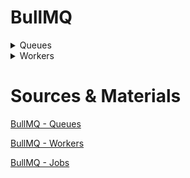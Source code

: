# BullMQ


<details>
  <summary>Queues</summary>


### Auto-Removal of Jobs

- **Default Behavior**: Completed and failed jobs are stored in special sets (`completed` and `failed`) for review.
- **Auto-Removal Options**: Use `removeOnComplete` and `removeOnFail` to automatically delete jobs once they are finalized.
- **Remove All Jobs**: Set `removeOnComplete` and `removeOnFail` to `true` to delete all jobs immediately after they complete or fail.
- **Limit Retention by Count**: Specify a maximum number of jobs to keep, e.g., 1000 completed and 5000 failed jobs.
- **Limit Retention by Age**: Use `age` (in seconds) to keep jobs for a specific duration, with an optional `count` to limit the total number of jobs.
- **Lazy Removal**: Jobs are only removed when new jobs complete or fail, triggering the auto-removal process.

```javascript
await myQueue.add(
  "test",
  { foo: "bar" },
  {
    removeOnComplete: {
      age: 3600, // keep up to 1 hour
      count: 1000, // keep up to 1000 jobs
    },
    removeOnFail: {
      age: 24 * 3600, // keep up to 24 hours
    },
  }
);
```

### Adding jobs in bulk

```javascript
import { Queue } from 'bullmq';

const queue = new Queue('paint');

const name = 'jobName';
const jobs = await queue.addBulk([
  { name, data: { paint: 'car' } },
  { name, data: { paint: 'house' } },
  { name, data: { paint: 'boat' } },
]);
//This call can only succeed or fail, and all or none of the jobs will be added.
```

### Global Concurrency

```javascript
import { Queue } from 'bullmq';

await queue.setGlobalConcurrency(4);
const globalConcurrency = await queue.getGlobalConcurrency();

// When a concurrency level is chosen for workers, it will not override the global one; instead, it will be set as the maximum number of jobs that can be processed by a given worker in parallel, but never exceeding the global concurrency level.
```

### Removing Jobs

1. #### Drain Method: ####
    - When the queue is drained, all jobs that are **waiting** or **delayed** are removed.
    - Jobs that are **active**, **waiting for children**, **completed**, or **failed** remain unaffected.
    - **Parent jobs** within the drained queue:
      - Stay in the `waiting-children` status if they have pending children.
      - Are removed if they do not have any pending children.
    - **Parent jobs** in different queues:
      - Remain in `waiting-children` status if they have pending children in other queues.
      - Are moved to the `wait` status if they do not have pending children in other queues.
          
    ```javascript
    import { Queue } from 'bullmq';
      
    const queue = new Queue('paint');
      
   await queue.drain();
   ```

3. #### Clean Methos: ###
   
   - **Grace Period (60000 ms / 1 minute):**
     - Jobs older than this period will be considered for removal.
   - **Max Number of Jobs (1000):**
     - Maximum number of jobs to clean.
   - **Job State ('paused'):**
     - Only jobs in the 'paused' state will be cleaned.
     
   ```javascript
   import { Queue } from 'bullmq';
   
   const queue = new Queue('paint');
   
   const deletedJobIds = await queue.clean(
   60000, // 1 minute - grace period (jobs older than this are considered for removal)
   1000, // max number of jobs to clean
   'paused', // job state to clean
   );
   ```

5. #### Obliterate Method: ####
   - Completely obliterates a queue and all of its contents.
  
   ```javascript
   import { Queue } from 'bullmq';
   
   const queue = new Queue('paint');
   
   await queue.obliterate();
   ```

</details>

<details>
  <summary>Workers</summary>

  ### Auto-Removal of Jobs
  ### Concurrency
  ```javascript
    import { Worker, Job } from 'bullmq';
      
    const worker = new Worker(
    queueName,
    async (job: Job) => {
      // Do something with job
      return 'some value';
    },
    { concurrency: 50 },
    );
  ```
  ### Graceful shutdown
  
  - Use `await worker.close();` to perform a graceful shutdown.
  - This method waits for all current jobs to be processed or failed.
  - If the shutdown fails or is incomplete, pending jobs will be marked as stalled and can be processed by other workers.


  ### Pausing Queues 

  - **Global Queue Pause**: 
    - Prevents all workers from picking up new jobs from the queue.
    - Workers currently processing jobs will finish those jobs before idling.
  
  - **Global Pause Method**: 
    - Use `await myQueue.pause();` to pause the queue globally.
  
  - **Local Worker Pause**: 
    - Pauses a specific worker instance locally.
    - The worker will finish processing current jobs but won't start any new ones.
  
  - **Local Pause Method**: 
    - Use `await myWorker.pause();` to pause a worker locally, waiting for all current jobs to complete (or fail).
  
  - **Immediate Pause**: 
    - To pause a worker immediately without waiting for current jobs to finish, use `await myWorker.pause(true);`.


</details>



# Sources & Materials
[BullMQ - Queues](https://docs.bullmq.io/guide/queues)

[BullMQ - Workers](https://docs.bullmq.io/guide/workers)

[BullMQ - Jobs](https://docs.bullmq.io/guide/jobs)

